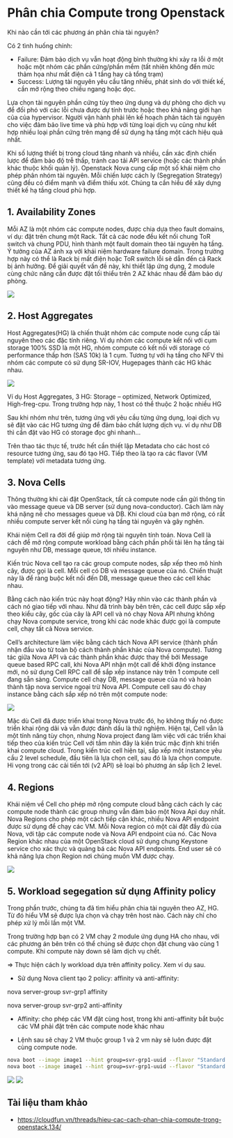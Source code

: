 # Phân chia Compute trong Openstack

Khi nào cần tới các phương án phân chia tài nguyên?

Có 2 tình huống chính:
- Failure: Đảm bảo dịch vụ vẫn hoạt động bình thường khi xảy ra lỗi ở một hoặc một nhóm các phần cứng/phần mềm (tất nhiên không đến mức thảm họa như mất điện cả 1 tầng hay cả tổng trạm)
- Success: Lượng tài nguyên yêu cầu tăng nhiều, phát sinh do với thiết kế, cần mở rộng theo chiều ngang hoặc dọc.

Lựa chọn tài nguyên phần cứng tùy theo ứng dụng và dự phòng cho dịch vụ để đối phó với các lỗi chưa được dự tính trước hoặc theo khả năng giới hạn của của hypervisor. Người vận hành phải lên kế hoạch phân tách tài nguyên cho việc đảm bảo live time và phù hợp với từng loại dịch vụ cũng như kết hợp nhiều loại phần cứng trên mạng để sử dụng hạ tầng một cách hiệu quả nhất.

Khi số lượng thiết bị trong cloud tăng nhanh và nhiều, cần xác định chiến lược để đảm bảo độ trễ thấp, tránh cao tải API service (hoặc các thành phần khác thuộc khối quản lý). Openstack Nova cung cấp một số khái niệm cho phép phân nhóm tài nguyên. Mỗi chiến lược cách ly (Segregation Strategy) cũng đều có điểm mạnh và điểm thiếu xót. Chúng ta cần hiểu để xây dựng thiết kế hạ tầng cloud phù hợp.

## 1. Availability Zones

Mỗi AZ là một nhóm các compute nodes, được chia dựa theo fault domains, ví dụ: đặt trên chung một Rack. Tất cả các node đều kết nối chung ToR switch và chung PDU, hình thành một fault domain theo tài nguyên hạ tầng. Ý tưởng của AZ ánh xạ với khái niệm hardware failure domain. Trong trường hợp này có thể là Rack bị mất điện hoặc ToR switch lỗi sẽ dẫn đến cả Rack bị ảnh hưởng. Để giải quyết vấn đề này, khi thiết lập ứng dụng, 2 module cùng chức năng cần được đặt tối thiểu trên 2 AZ khác nhau để đảm bảo dự phòng.

<img src=https://i.imgur.com/kJs1nO4.png>

## 2. Host Aggregates

Host Aggregates(HG) là chiến thuật nhóm các compute node cung cấp tài nguyên theo các đặc tính riêng. Ví dụ nhóm các compute kết nối với cụm storage 100% SSD là một HG, nhóm compute có kết nối với storage có performance thấp hơn (SAS 10k) là 1 cụm. Tương tự với hạ tầng cho NFV thì nhóm các compute có sử dụng SR-IOV, Hugepages thành các HG khác nhau.

<img src=https://i.imgur.com/aCKt7Qb.png>

Ví dụ Host Aggregates, 3 HG: Storage – optimized, Network Optimized, High-freg-cpu. Trong trường hợp này, 1 host có thể thuộc 2 hoặc nhiều HG

Sau khi nhóm như trên, tương ứng với yêu cầu từng ứng dụng, loại dịch vụ sẽ đặt vào các HG tương ứng để đảm bảo chất lượng dịch vụ. ví dụ như DB thì cần đặt vào HG có storage đọc ghi nhanh...

Trên thao tác thực tế, trước hết cần thiết lập Metadata cho các host có resource tương ứng, sau đó tạo HG. Tiếp theo là tạo ra các flavor (VM template) với metadata tương ứng.

## 3. Nova Cells

Thông thường khi cài đặt OpenStack, tất cả compute node cần gửi thông tin vào message queue và DB server (sử dụng nova-conductor). Cách làm này khá nặng nề cho messages queue và DB. Khi cloud của bạn mở rộng, có rất nhiều compute server kết nối cùng hạ tầng tài nguyên và gây nghẽn.

Khái niệm Cell ra đời để giúp mở rộng tài nguyên tính toán. Nova Cell là cách để mở rộng compute workload bằng cách phần phối tải lên hạ tầng tài nguyên như DB, message queue, tới nhiều instance.

Kiến trúc Nova cell tạo ra các group compute nodes, sắp xếp theo mô hình cây, được gọi là cell. Mỗi cell có DB và message queue của nó. Chiến thuật này là để ràng buộc kết nối đến DB, message queue theo các cell khác nhau.

Bằng cách nào kiến trúc này hoạt động? 
Hãy nhìn vào các thành phần và cách nó giao tiếp với nhau. Như đã trình bày bên trên, các cell được sắp xếp theo kiểu cây, gốc của cây là API cell và nó chạy Nova API nhưng không chạy Nova compute service, trong khi các node khác được gọi là compute cell, chạy tất cả Nova service.

Cell’s architecture làm việc bằng cách tách Nova API service (thành phần nhận đầu vào từ toàn bộ cách thành phần khác của Nova compute). Tương tác giữa Nova API và các thành phần khác được thay thế bởi Message queue based RPC call, khi Nova API nhận một call để khởi động instance mới, nó sử dụng Cell RPC call để sắp xếp instance này trên 1 compute cell đang sẵn sàng. Compute cell chạy DB, message queue của nó và hoàn thành tập nova service ngoại trừ Nova API. Compute cell sau đó chạy instance bằng cách sắp xếp nó trên một compute node:

<img src=https://i.imgur.com/HS4oHBh.png>

Mặc dù Cell đã được triển khai trong Nova trước đó, họ không thấy nó được triển khai rộng dãi và vẫn được đánh dấu là thử nghiệm. Hiện tại, Cell vẫn là một tính năng tùy chọn, nhưng Nova project đang làm việc với các triển khai tiếp theo của kiến trúc Cell với tầm nhìn đây là kiến trúc mặc định khi triển khai compute cloud. Trong kiến trúc cell hiện tại, sắp xếp một instance yêu cầu 2 level schedule, đầu tiên là lựa chọn cell, sau đó là lựa chọn compute. Hi vọng trong các cải tiến tới (v2 API) sẽ loại bỏ phương án sắp lịch 2 level.

## 4. Regions

Khái niệm về Cell cho phép mở rộng compute cloud bằng cách cách ly các compute node thành các group nhưng vẫn đảm bảo một Nova Api duy nhất. Nova Regions cho phép một cách tiếp cận khác, nhiều Nova API endpoint được sử dụng để chạy các VM. Mỗi Nova region có một cài đặt đầy đủ của Nova, với tập các compute node và Nova API endpoint của nó. Các Nova Region khác nhau của một OpenStack cloud sử dụng chung Keystone service cho xác thực và quảng bá các Nova API endpoints. End user sẽ có khả năng lựa chọn Region nơi chúng muốn VM được chạy.

<img src=https://i.imgur.com/qAnydPR.png>

## 5. Workload segegation sử dụng Affinity policy

Trong phần trước, chúng ta đã tìm hiểu phân chia tài nguyên theo AZ, HG. Từ đó hiểu VM sẽ được lựa chọn và chạy trên host nào. Cách này chỉ cho phép xử lý mỗi lần một VM.

Trong trường hợp bạn có 2 VM chạy 2 module ứng dụng HA cho nhau, với các phương án bên trên có thể chúng sẽ được chọn đặt chung vào cùng 1 compute. Khi compute này down sẽ làm dịch vụ chết.

=> Thực hiện cách ly workload dựa trên affinity policy. Xem ví dụ sau.

- Sử dụng Nova client tạo 2 policy: affinity và anti-affinity:

nova server-group svr-grp1 affinity

nova server-group svr-grp2 anti-affinity

- Affinity: cho phép các VM đặt cùng host, trong khi anti-affinity bắt buộc các VM phải đặt trên các compute node khác nhau

- Lệnh sau sẽ chạy 2 VM thuộc group 1 và 2 vm này sẽ luôn được đặt cùng compute node.
```sh
nova boot --image image1 --hint group=svr-grp1-uuid --flavor "Standard 1" vm1
nova boot --image image1 --hint group=svr-grp1-uuid --flavor "Standard 1" vm2
```

<img src=https://i.imgur.com/PNJh0jy.png>

<img src=https://i.imgur.com/rCeOG9E.png>

## Tài liệu tham khảo
- https://cloudfun.vn/threads/hieu-cac-cach-phan-chia-compute-trong-openstack.134/
